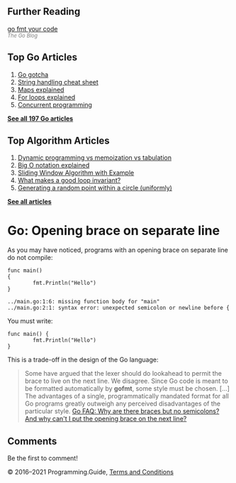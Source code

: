 <span class="underline"></span>

<span class="underline"></span>

Further Reading
---------------

[go fmt your code](https://blog.golang.org/go-fmt-your-code)  
<span style="color: grey; font-style: italic; font-size: smaller">The Go Blog</span>

Top Go Articles
---------------

1.  [Go gotcha](go-gotcha.html)
2.  [String handling cheat sheet](string-functions-reference-cheat-sheet.html)
3.  [Maps explained](maps-explained.html)
4.  [For loops explained](for-loop.html)
5.  [Concurrent programming](go-concurrency-tutorial.html)

[**See all 197 Go articles**](index.html)

<span class="underline"></span>

Top Algorithm Articles
----------------------

1.  [Dynamic programming vs memoization vs tabulation](../dynamic-programming-vs-memoization-vs-tabulation.html)
2.  [Big O notation explained](../big-o-notation-explained.html)
3.  [Sliding Window Algorithm with Example](../sliding-window-example.html)
4.  [What makes a good loop invariant?](../what-makes-a-good-loop-invariant.html)
5.  [Generating a random point within a circle (uniformly)](../random-point-within-circle.html)

[**See all articles**](../index.html)

Go: Opening brace on separate line
==================================

As you may have noticed, programs with an opening brace on separate line do not compile:

    func main()
    {
            fmt.Println("Hello")
    }

    ../main.go:1:6: missing function body for "main"
    ../main.go:2:1: syntax error: unexpected semicolon or newline before {

You must write:

    func main() {
            fmt.Println("Hello")
    }

This is a trade-off in the design of the Go language:

> Some have argued that the lexer should do lookahead to permit the brace to live on the next line. We disagree. Since Go code is meant to be formatted automatically by **gofmt**, some style must be chosen. \[...\] The advantages of a single, programmatically mandated format for all Go programs greatly outweigh any perceived disadvantages of the particular style. <a href="https://golang.org/doc/faq#semicolons" class="quote-source">Go FAQ: Why are there braces but no semicolons? And why can't I put the opening brace on the next line?</a>

Comments
--------

Be the first to comment!

© 2016–2021 Programming.Guide, [Terms and Conditions](../terms-and-conditions.html)
